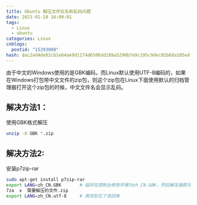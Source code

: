 ```yaml
---
title: Ubuntu 解压文件后名称乱码问题
date: 2021-01-10 16:09:01
tags:
  - Linux
  - ubuntu
categories: Linux
cnblogs:
  postid: "15393008"
hash: dac2ad4de82cb1e64ae9d1174d6506dd189a5290b7e9c195c9dec02b8da105ed
---
```




由于中文的Windows使用的是GBK编码，而Linux默认使用UTF-8编码的，如果在Windows打包带中文文件的zip包，则这个zip包在Linux下面使用默认的归档管理器打开这个zip包的时候，中文文件名会显示乱码。

## 解决方法1：

使用GBK格式解压

```bash
unzip -O GBK *.zip
```

## 解决方法2:

安装p7zip-rar

```bash
sudo apt-get install p7zip-rar
export LANG=zh_CN.GBK  		# 临时在控制台修改环境为zh_CN.GBK，然后解压缩即可
7za  x  需要解压的文件.zip
export LANG=zh_CN.utf-8 	# 用完别忘了改回来
```